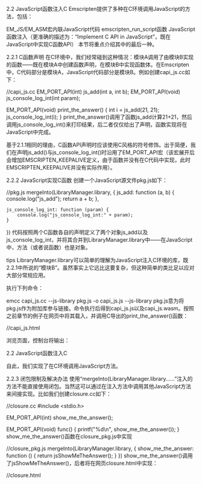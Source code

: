 2.2 JavaScript函数注入C
Emscripten提供了多种在C环境调用JavaScript的方法，包括：

EM_JS/EM_ASM宏内联JavaScript代码
emscripten_run_script函数
JavaScript函数注入（更准确的描述为：“Implement C API in JavaScript”，既在JavaScript中实现C函数API）
本节将重点介绍其中的最后一种。

2.2.1 C函数声明
在C环境中，我们经常碰到这种情况：模块A调用了由模块B实现的函数——既在模块A中创建函数声明，在模块B中实现函数体。在Emscripten中，C代码部分是模块A，JavaScript代码部分是模块B。例如创建capi_js.cc如下：

//capi_js.cc
EM_PORT_API(int) js_add(int a, int b);
EM_PORT_API(void) js_console_log_int(int param);

EM_PORT_API(void) print_the_answer() {
    int i = js_add(21, 21);
    js_console_log_int(i);
}
print_the_answer()调用了函数js_add计算21+21，然后调用js_console_log_int()来打印结果，后二者仅仅给出了声明，函数实现将在JavaScript中完成。

基于2.1.1相同的理由，C函数API声明时应该使用C风格的符号修饰。出于简便，我们在声明js_add()与js_console_log_int()时沿用了EM_PORT_API宏（该宏展开后会增加EMSCRIPTEN_KEEPALIVE定义，由于函数并没有在C代码中实现，此时EMSCRIPTEN_KEEPALIVE并没有实际作用）。

2.2.2 JavaScript实现C函数
创建一个JavaScript源文件pkg.js如下：

//pkg.js
mergeInto(LibraryManager.library, {
    js_add: function (a, b) {
        console.log("js_add");
        return a + b;
    },

    js_console_log_int: function (param) {
        console.log("js_console_log_int:" + param);
    }
})
代码按照两个C函数各自的声明定义了两个对象js_add以及js_console_log_int，并将其合并到LibraryManager.library中——在JavaScript中，方法（或者说函数）也是对象。

tips LibraryManager.library可以简单的理解为JavaScript注入C环境的库，既2.2.1中所说的“模块B”。虽然事实上它远比这要复杂，但这种简单的类比足以应对大部分常规应用。

执行下列命令：

emcc capi_js.cc --js-library pkg.js -o capi_js.js
--js-library pkg.js意为将pkg.js作为附加库参与链接。命令执行后得到capi_js.js以及capi_js.wasm。按照之前章节的例子在网页中将其载入，并调用C导出的print_the_answer()函数：

//capi_js.html
  <body>
    <script>
    Module = {};
    Module.onRuntimeInitialized = function() {
      Module._print_the_answer();
    }
    </script>
    <script src="capi_js.js"></script>
  </body>
浏览页面，控制台将输出：

2.2 JavaScript函数注入C

自此，我们实现了在C环境调用JavaScript方法。

2.2.3 闭包限制及解决办法
使用“mergeInto(LibraryManager.library……”注入的方法不能直接使用闭包。当然这可以通过在注入方法中调用其他JavaScript方法来间接实现。比如我们创建closure.cc如下：

//closure.cc
#include <stdio.h>

EM_PORT_API(int) show_me_the_answer();

EM_PORT_API(void) func() {
    printf("%d\n", show_me_the_answer());
}
show_me_the_answer()函数在closure_pkg.js中实现

//closure_pkg.js
mergeInto(LibraryManager.library, {
    show_me_the_answer: function () {
        return jsShowMeTheAnswer();
    }
})
show_me_the_answer()调用了jsShowMeTheAnswer()，后者将在网页closure.html中实现：

//closure.html
  <body>
    <script>
    function f1(){
      var answer = 42;
      function f2() {
        return answer;
      }
      return f2;
    }
    var jsShowMeTheAnswer = f1();

    Module = {};
    Module.onRuntimeInitialized = function() {
      Module._func();
    }
    </script>
    <script src="closure.js"></script>
  </body>
熟悉JavaScript的读者一定已经发现了：jsShowMeTheAnswer()使用了闭包。

使用这种方法，不仅可以绕过“mergeInto(LibraryManager.library……”注入的方法不仅能直接使用闭包的限制，还可以动态调整注入函数的行为——比如上例中我们可以在JavaScript环境中动态调整jsShowMeTheAnswer()对象，从而改变C环境中的show_me_the_answer()函数的返回值。

2.2.4 JavaScript函数注入的优缺点
优点：使用JavaScript函数注入可以保持C代码的纯净——既C代码中不包含任何JavaScript的成分；
缺点：该方法需要额外创建一个.js库文件，维护略为麻烦。
